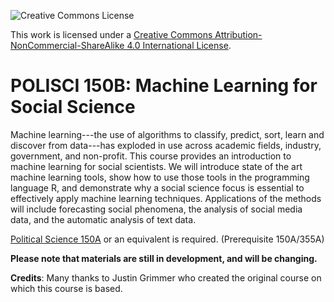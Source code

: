![Creative Commons License](https://i.creativecommons.org/l/by-nc-sa/4.0/88x31.png)

This work is licensed under a [Creative Commons Attribution-NonCommercial-ShareAlike 4.0 International License](http://creativecommons.org/licenses/by-nc-sa/4.0/).

# POLISCI 150B: Machine Learning for Social Science

Machine learning---the use of algorithms to classify, predict, sort, learn and discover from data---has exploded in use across academic fields, industry, government, and non-profit. This course provides an introduction to machine learning for social scientists. We will introduce state of the art machine learning tools, show how to use those tools in the programming language R, and demonstrate why a social science focus is essential to effectively apply machine learning techniques. Applications of the methods will include forecasting social phenomena, the analysis of social media data, and the automatic analysis of text data. 

[Political Science 150A](https://www.dropbox.com/s/eqkpyd4cv1uhzjb/Polisci150A_syllabus_Fall17.pdf?dl=0) or an equivalent is required. (Prerequisite 150A/355A)

**Please note that materials are still in development, and will be changing.**

**Credits**: Many thanks to Justin Grimmer who created the original course on which this course is based.




